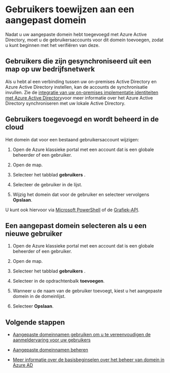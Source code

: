 <properties
    pageTitle="Gebruikers toewijzen aan een aangepast domein in Azure Active Directory | Microsoft Azure"
    description="Hoe u een aangepast domein in Azure Active Directory met gebruikersaccounts vullen."
    services="active-directory"
    documentationCenter=""
    authors="jeffsta"
    manager="femila"
    editor=""/>

<tags
    ms.service="active-directory"
    ms.workload="identity"
    ms.tgt_pltfrm="na"
    ms.devlang="na"
    ms.topic="article"
    ms.date="10/04/2016"
    ms.author="curtand;jeffsta"/>

# <a name="assign-users-to-a-custom-domain"></a>Gebruikers toewijzen aan een aangepast domein

Nadat u uw aangepaste domein hebt toegevoegd met Azure Active Directory, moet u de gebruikersaccounts voor dit domein toevoegen, zodat u kunt beginnen met het verifiëren van deze.

## <a name="users-synced-in-from-a-directory-on-your-corporate-network"></a>Gebruikers die zijn gesynchroniseerd uit een map op uw bedrijfsnetwerk

Als u hebt al een verbinding tussen uw on-premises Active Directory en Azure Active Directory instellen, kan de accounts de synchronisatie invullen. Zie de [integratie van uw on-premises implementatie identiteiten met Azure Active Directory](active-directory-aadconnect.md)voor meer informatie over het Azure Active Directory synchroniseren met uw lokale Active Directory.

## <a name="users-added-and-managed-in-the-cloud"></a>Gebruikers toegevoegd en wordt beheerd in de cloud

Het domein dat voor een bestaand gebruikersaccount wijzigen:

1.  Open de Azure klassieke portal met een account dat is een globale beheerder of een gebruiker.

2.  Open de map.

3.  Selecteer het tabblad **gebruikers** .

4.  Selecteer de gebruiker in de lijst.

5.  Wijzig het domein dat voor de gebruiker en selecteer vervolgens **Opslaan**.

U kunt ook hiervoor via [Microsoft PowerShell](https://msdn.microsoft.com/library/azure/e1ef403f-3347-4409-8f46-d72dafa116e0#BKMK_ManageDomains) of de [Grafiek-API](https://msdn.microsoft.com/Library/Azure/Ad/Graph/api/domains-operations).

## <a name="select-a-custom-domain-when-creating-a-new-user"></a>Een aangepast domein selecteren als u een nieuwe gebruiker

1.  Open de Azure klassieke portal met een account dat is een globale beheerder of een gebruiker.

2.  Open de map.

3.  Selecteer het tabblad **gebruikers** .

4.  Selecteer in de opdrachtenbalk **toevoegen**.

5.  Wanneer u de naam van de gebruiker toevoegt, kiest u het aangepaste domein in de domeinlijst.

6.  Selecteer **Opslaan**.

## <a name="next-steps"></a>Volgende stappen

-   [Aangepaste domeinnamen gebruiken om u te vereenvoudigen de aanmeldervaring voor uw gebruikers](active-directory-add-domain.md)

-   [Aangepaste domeinnamen beheren](active-directory-add-manage-domain-names.md)

-   [Meer informatie over de basisbeginselen over het beheer van domein in Azure AD](active-directory-add-domain-concepts.md)
